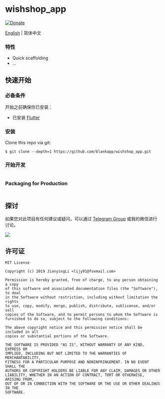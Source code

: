 # wishshop_app

[![Donate](https://img.shields.io/badge/Donate-PayPal-green.svg)](https://www.paypal.com/cgi-bin/webscr?cmd=_donations&business=lijy91%40live.com&currency_code=USD&source=url)

[English](./README.md) | 简体中文

### 特性

- Quick scaffolding
- ...

## 快速开始

### 必备条件

开始之前确保你已安装：

- 已安装 [Flutter](https://github.com/flutter/flutter)

### 安装

Clone this repo via git:

```
$ git clone --depth=1 https://github.com/blankapp/wishshop_app.git
```

### 开始开发

```

```

### Packaging for Production

```

```

## 探讨

如果您对此项目有任何建议或疑问，可以通过 [Telegram Group](https://t.me/flutterdebugger) 或我的微信进行讨论。

![](http://blankapp.org/assets/images/wechat_qrcode.png)

## 许可证

```
MIT License

Copyright (c) 2019 JianyingLi <lijy91@foxmail.com>

Permission is hereby granted, free of charge, to any person obtaining a copy
of this software and associated documentation files (the "Software"), to deal
in the Software without restriction, including without limitation the rights
to use, copy, modify, merge, publish, distribute, sublicense, and/or sell
copies of the Software, and to permit persons to whom the Software is
furnished to do so, subject to the following conditions:

The above copyright notice and this permission notice shall be included in all
copies or substantial portions of the Software.

THE SOFTWARE IS PROVIDED "AS IS", WITHOUT WARRANTY OF ANY KIND, EXPRESS OR
IMPLIED, INCLUDING BUT NOT LIMITED TO THE WARRANTIES OF MERCHANTABILITY,
FITNESS FOR A PARTICULAR PURPOSE AND NONINFRINGEMENT. IN NO EVENT SHALL THE
AUTHORS OR COPYRIGHT HOLDERS BE LIABLE FOR ANY CLAIM, DAMAGES OR OTHER
LIABILITY, WHETHER IN AN ACTION OF CONTRACT, TORT OR OTHERWISE, ARISING FROM,
OUT OF OR IN CONNECTION WITH THE SOFTWARE OR THE USE OR OTHER DEALINGS IN THE
SOFTWARE.
```

